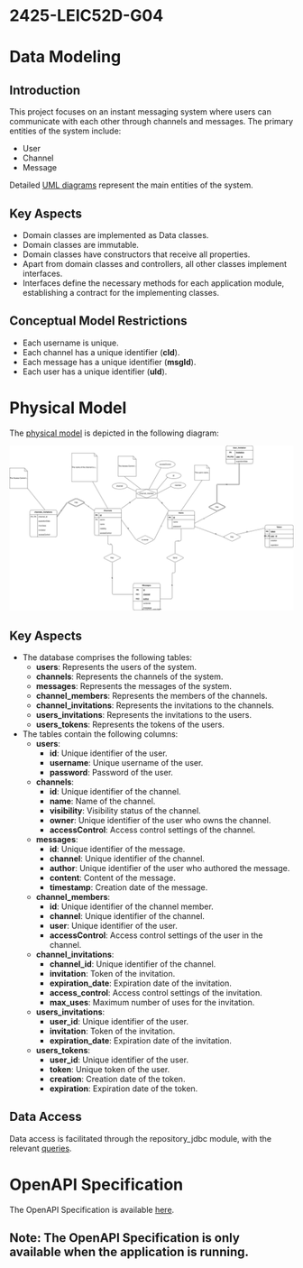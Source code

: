 # 2425-LEIC52D-G04
# Data Modeling

## Introduction

This project focuses on an instant messaging system where users can communicate with each other through channels and messages. The primary entities of the system include:

- User
- Channel
- Message

Detailed [UML diagrams](./Conceptual_Module/README.md) represent the main entities of the system.

## Key Aspects

- Domain classes are implemented as Data classes.
- Domain classes are immutable.
- Domain classes have constructors that receive all properties.
- Apart from domain classes and controllers, all other classes implement interfaces.
- Interfaces define the necessary methods for each application module, establishing a contract for the implementing classes.

## Conceptual Model Restrictions

- Each username is unique.
- Each channel has a unique identifier (**cId**).
- Each message has a unique identifier (**msgId**).
- Each user has a unique identifier (**uId**).

# Physical Model

The [physical model](../code/jvm/repository_jdbc/src/sql/create.sql) is depicted in the following diagram:

<img src="../code/jvm/repository_jdbc/src/sql/ChIMP-scheme.svg">

## Key Aspects

- The database comprises the following tables:
    - **users**: Represents the users of the system.
    - **channels**: Represents the channels of the system.
    - **messages**: Represents the messages of the system.
    - **channel_members**: Represents the members of the channels.
    - **channel_invitations**: Represents the invitations to the channels.
    - **users_invitations**: Represents the invitations to the users.
    - **users_tokens**: Represents the tokens of the users.
- The tables contain the following columns:
    - **users**:
        - **id**: Unique identifier of the user.
        - **username**: Unique username of the user.
        - **password**: Password of the user.
    - **channels**:
        - **id**: Unique identifier of the channel.
        - **name**: Name of the channel.
        - **visibility**: Visibility status of the channel.
        - **owner**: Unique identifier of the user who owns the channel.
        - **accessControl**: Access control settings of the channel.
    - **messages**:
        - **id**: Unique identifier of the message.
        - **channel**: Unique identifier of the channel.
        - **author**: Unique identifier of the user who authored the message.
        - **content**: Content of the message.
        - **timestamp**: Creation date of the message.
    - **channel_members**:
        - **id**: Unique identifier of the channel member.
        - **channel**: Unique identifier of the channel.
        - **user**: Unique identifier of the user.
        - **accessControl**: Access control settings of the user in the channel.
    - **channel_invitations**:
        - **channel_id**: Unique identifier of the channel.
        - **invitation**: Token of the invitation.
        - **expiration_date**: Expiration date of the invitation.
        - **access_control**: Access control settings of the invitation.
        - **max_uses**: Maximum number of uses for the invitation.
    - **users_invitations**:
        - **user_id**: Unique identifier of the user.
        - **invitation**: Token of the invitation.
        - **expiration_date**: Expiration date of the invitation.
    - **users_tokens**:
        - **user_id**: Unique identifier of the user.
        - **token**: Unique token of the user.
        - **creation**: Creation date of the token.
        - **expiration**: Expiration date of the token.

## Data Access

Data access is facilitated through the repository_jdbc module, with the relevant [queries](./dataAccess/README.md).

# OpenAPI Specification

The OpenAPI Specification is available [here](http://localhost:8080/swagger-ui/index.html#/).

## Note: The OpenAPI Specification is only available when the application is running.